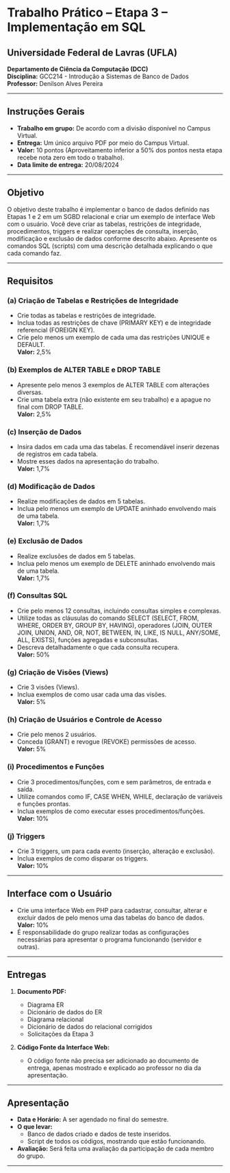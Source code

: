 # Trabalho Prático – Etapa 3 – Implementação em SQL

## Universidade Federal de Lavras (UFLA)
**Departamento de Ciência da Computação (DCC)**  
**Disciplina:** GCC214 - Introdução a Sistemas de Banco de Dados  
**Professor:** Denilson Alves Pereira

---

## Instruções Gerais

- **Trabalho em grupo:** De acordo com a divisão disponível no Campus Virtual.
- **Entrega:** Um único arquivo PDF por meio do Campus Virtual.
- **Valor:** 10 pontos (Aproveitamento inferior a 50% dos pontos nesta etapa recebe nota zero em todo o trabalho).
- **Data limite de entrega:** 20/08/2024

---

## Objetivo

O objetivo deste trabalho é implementar o banco de dados definido nas Etapas 1 e 2 em um SGBD relacional e criar um exemplo de interface Web com o usuário. Você deve criar as tabelas, restrições de integridade, procedimentos, triggers e realizar operações de consulta, inserção, modificação e exclusão de dados conforme descrito abaixo. Apresente os comandos SQL (scripts) com uma descrição detalhada explicando o que cada comando faz.

---

## Requisitos

### (a) Criação de Tabelas e Restrições de Integridade

- Crie todas as tabelas e restrições de integridade.
- Inclua todas as restrições de chave (PRIMARY KEY) e de integridade referencial (FOREIGN KEY).
- Crie pelo menos um exemplo de cada uma das restrições UNIQUE e DEFAULT.  
**Valor:** 2,5%

### (b) Exemplos de ALTER TABLE e DROP TABLE

- Apresente pelo menos 3 exemplos de ALTER TABLE com alterações diversas.
- Crie uma tabela extra (não existente em seu trabalho) e a apague no final com DROP TABLE.  
**Valor:** 2,5%

### (c) Inserção de Dados

- Insira dados em cada uma das tabelas. É recomendável inserir dezenas de registros em cada tabela.
- Mostre esses dados na apresentação do trabalho.  
**Valor:** 1,7%

### (d) Modificação de Dados

- Realize modificações de dados em 5 tabelas.
- Inclua pelo menos um exemplo de UPDATE aninhado envolvendo mais de uma tabela.  
**Valor:** 1,7%

### (e) Exclusão de Dados

- Realize exclusões de dados em 5 tabelas.
- Inclua pelo menos um exemplo de DELETE aninhado envolvendo mais de uma tabela.  
**Valor:** 1,7%

### (f) Consultas SQL

- Crie pelo menos 12 consultas, incluindo consultas simples e complexas.
- Utilize todas as cláusulas do comando SELECT (SELECT, FROM, WHERE, ORDER BY, GROUP BY, HAVING), operadores (JOIN, OUTER JOIN, UNION, AND, OR, NOT, BETWEEN, IN, LIKE, IS NULL, ANY/SOME, ALL, EXISTS), funções agregadas e subconsultas.
- Descreva detalhadamente o que cada consulta recupera.  
**Valor:** 50%

### (g) Criação de Visões (Views)

- Crie 3 visões (Views).
- Inclua exemplos de como usar cada uma das visões.  
**Valor:** 5%

### (h) Criação de Usuários e Controle de Acesso

- Crie pelo menos 2 usuários.
- Conceda (GRANT) e revogue (REVOKE) permissões de acesso.  
**Valor:** 5%

### (i) Procedimentos e Funções

- Crie 3 procedimentos/funções, com e sem parâmetros, de entrada e saída.
- Utilize comandos como IF, CASE WHEN, WHILE, declaração de variáveis e funções prontas.
- Inclua exemplos de como executar esses procedimentos/funções.  
**Valor:** 10%

### (j) Triggers

- Crie 3 triggers, um para cada evento (inserção, alteração e exclusão).
- Inclua exemplos de como disparar os triggers.  
**Valor:** 10%

---

## Interface com o Usuário

- Crie uma interface Web em PHP para cadastrar, consultar, alterar e excluir dados de pelo menos uma das tabelas do banco de dados.  
**Valor:** 10%
- É responsabilidade do grupo realizar todas as configurações necessárias para apresentar o programa funcionando (servidor e outras).

---

## Entregas

1. **Documento PDF:**
   - Diagrama ER
   - Dicionário de dados do ER
   - Diagrama relacional
   - Dicionário de dados do relacional corrigidos
   - Solicitações da Etapa 3

2. **Código Fonte da Interface Web:**
   - O código fonte não precisa ser adicionado ao documento de entrega, apenas mostrado e explicado ao professor no dia da apresentação.

---

## Apresentação

- **Data e Horário:** A ser agendado no final do semestre.
- **O que levar:**
  - Banco de dados criado e dados de teste inseridos.
  - Script de todos os códigos, mostrando que estão funcionando.
- **Avaliação:** Será feita uma avaliação da participação de cada membro do grupo.

---
